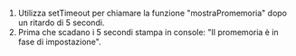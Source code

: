 1. Utilizza setTimeout per chiamare la funzione "mostraPromemoria" dopo un ritardo di 5 secondi.
2. Prima che scadano i 5 secondi stampa in console: "Il promemoria è in fase di impostazione".
